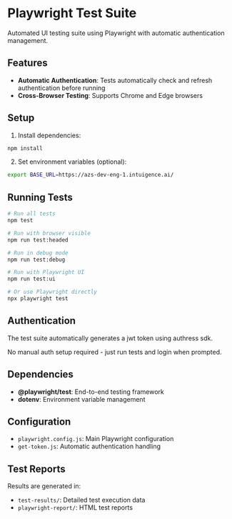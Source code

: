 # Playwright Test Suite

Automated UI testing suite using Playwright with automatic authentication management.

## Features

- **Automatic Authentication**: Tests automatically check and refresh authentication before running
- **Cross-Browser Testing**: Supports Chrome and Edge browsers

## Setup

1. Install dependencies:
```bash
npm install
```

2. Set environment variables (optional):
```bash
export BASE_URL=https://azs-dev-eng-1.intuigence.ai/
```

## Running Tests

```bash
# Run all tests
npm test

# Run with browser visible
npm run test:headed

# Run in debug mode
npm run test:debug

# Run with Playwright UI
npm run test:ui

# Or use Playwright directly
npx playwright test
```

## Authentication

The test suite automatically generates a jwt token using authress sdk.

No manual auth setup required - just run tests and login when prompted.

## Dependencies

- **@playwright/test**: End-to-end testing framework
- **dotenv**: Environment variable management

## Configuration

- `playwright.config.js`: Main Playwright configuration
- `get-token.js`: Automatic authentication handling

## Test Reports

Results are generated in:
- `test-results/`: Detailed test execution data
- `playwright-report/`: HTML test reports
